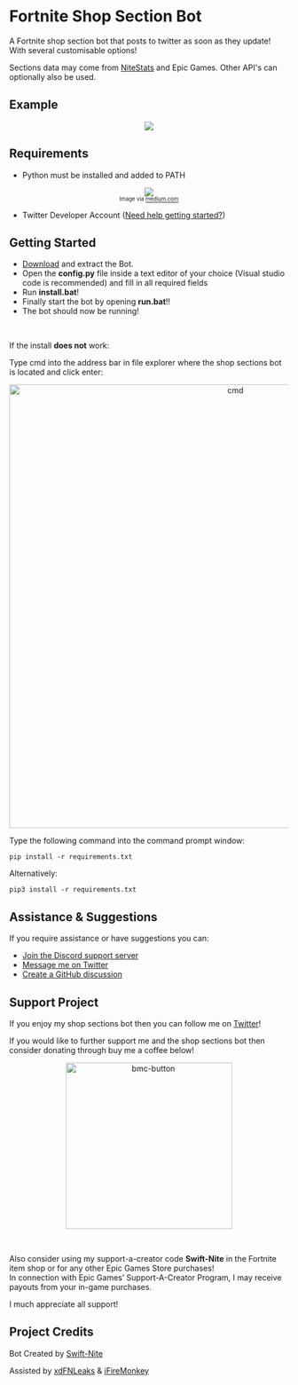 # Fortnite Shop Section Bot
A Fortnite shop section bot that posts to twitter as soon as they update! With several customisable options!

Sections data may come from [NiteStats](https://nitestats.com/) and Epic Games. Other API's can optionally also be used.

## Example
<p align="center">
    <img src="https://cdn.discordapp.com/attachments/802370450561826817/1060449873268314132/example.png">
</p>

## Requirements
- Python must be installed and added to PATH
<p align="center">
    <img src="https://user-images.githubusercontent.com/74127135/212615961-10c507f5-01de-483a-914b-3270109cdb2b.png"><br>
    <sub><sup>Image via <a href="https://medium.com/@omoshalewa/why-you-should-add-python-to-path-and-how-58693c17c443">medium.com</a></sub></sup>
 </p>
 
- Twitter Developer Account ([Need help getting started?](https://user-images.githubusercontent.com/74127135/212613649-91012cd1-c02c-418a-a8e8-695ab4aeced0.mp4))

## Getting Started
- [Download](https://github.com/swiftnite/Fortnite-Shop-Sections-Bot/archive/refs/heads/main.zip) and extract the Bot.
- Open the **config.py** file inside a text editor of your choice (Visual studio code is recommended) and fill in all required fields
- Run **install.bat**! 
- Finally start the bot by opening **run.bat**!!
- The bot should now be running!

<br>

If the install **does not** work:

Type cmd into the address bar in file explorer where the shop sections bot is located and click enter:
<p align="center">
    <img width="800" alt="cmd" src="https://user-images.githubusercontent.com/74127135/233550494-88bf398a-f9b6-40dd-a035-661bcf771e0e.png">
</p>
Type the following command into the command prompt window:

~~~
pip install -r requirements.txt
~~~
Alternatively: 
~~~
pip3 install -r requirements.txt
~~~

## Assistance & Suggestions
If you require assistance or have suggestions you can:
- [Join the Discord support server](https://discord.gg/jHsAW2FKnj)
- [Message me on Twitter](https://twitter.com/intent/follow?screen_name=SwiftNite)
- [Create a GitHub discussion](https://github.com/swiftnite/Fortnite-Shop-Sections-Bot/discussions/new/choose)

## Support Project
If you enjoy my shop sections bot then you can follow me on [Twitter](https://twitter.com/intent/follow?screen_name=SwiftNite)!

If you would like to further support me and the shop sections bot then consider donating through buy me a coffee below!

<p align="center">
    <a href="https://www.buymeacoffee.com/Swiftnite"><img width="300" alt="bmc-button" src="https://user-images.githubusercontent.com/74127135/233548032-c051ea07-9f03-43e3-a4d1-bfaced2e41db.png"></a>
</p>
<br>

Also consider using my support-a-creator code **Swift-Nite** in the Fortnite item shop or for any other Epic Games Store purchases!
<br>
In connection with Epic Games’ Support-A-Creator Program, I may receive payouts from your in-game purchases.

I much appreciate all support!

## Project Credits
Bot Created by [Swift-Nite](https://twitter.com/intent/follow?screen_name=SwiftNite)

Assisted by [xdFNLeaks](https://twitter.com/intent/follow?screen_name=xdFNLeaks) & [iFireMonkey](https://twitter.com/intent/follow?screen_name=iFireMonkey)